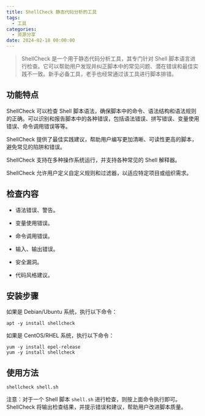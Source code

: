 ```yaml
---
title: ShellCheck 静态代码分析的工具
tags:
  - 工具
categories:
  - 资源分享
date: 2024-02-18 00:00:00
---
```


> ShellCheck 是一个用于静态代码分析工具，其专门针对 Shell 脚本语言进行检查。它可以帮助用户发现并纠正脚本中的常见问题、潜在错误和最佳实践不一致。新手必备工具，老手也经常通过该工具进行脚本排错。

<!-- more -->

## 功能特点

ShellCheck 可以检查 Shell 脚本语法，确保脚本中的命令、语法结构和语法规则的正确。可以识别和报告脚本中的各种错误，包括语法错误、拼写错误、变量使用错误、命令调用错误等等。

ShellCheck 提供了最佳实践建议，帮助用户编写更加清晰、可读性更高的脚本，避免常见的陷阱和错误。

ShellCheck 支持在多种操作系统运行，并支持各种常见的 Shell 解释器。

ShellCheck 允许用户定义自定义规则和过滤器，以适应特定项目或组织需求。

## 检查内容

* 语法错误、警告。

* 变量使用错误。

* 命令调用错误。

* 输入、输出错误。

* 安全漏洞。

* 代码风格建议。

## 安装步骤

如果是 Debian/Ubuntu 系统，执行以下命令：

```
apt -y install shellcheck
```

如果是 CentOS/RHEL 系统，执行以下命令：

```
yum -y install epel-release
yum -y install shellcheck
```

## 使用方法

```
shellcheck shell.sh
```

注意：对于一个 Shell 脚本 `shell.sh` 进行检查，则按上面命令执行即可。ShellCheck 将输出检查结果，并提示错误和建议，帮助用户改进脚本质量。